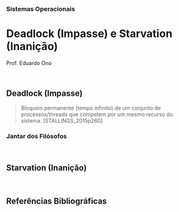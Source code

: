 ### Sistemas Operacionais

# Deadlock (Impasse) e Starvation (Inanição)

Prof. Eduardo Ono

<br>

## Deadlock (Impasse)

  > Bloqueio permanente (tempo infinito) de um conjunto de processos/threads que competem por um mesmo recurso do sistema. [STALLINGS_2015p260]

  ### Jantar dos Filósofos

<br>

## Starvation (Inanição)

<br>

## Referências Bibliográficas

<br>
